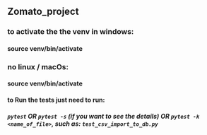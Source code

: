 ## Zomato_project
### to activate the the venv in windows:
#### source venv/bin/activate
### no linux / macOs:
#### source venv/bin/activate

#### to Run the tests just need to run: 
##### ```pytest``` OR ```pytest -s``` (if you want to see the details) OR ```pytest -k <name_of_file>```, such as: ```test_csv_import_to_db.py```